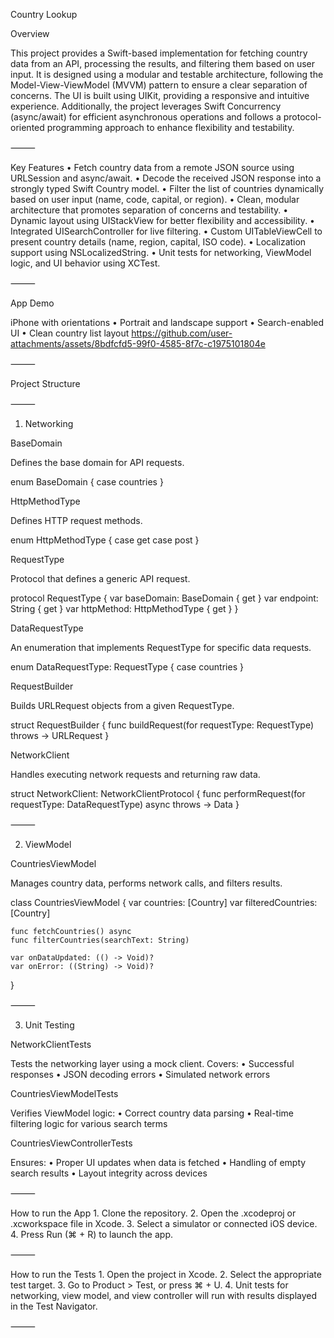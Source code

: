 




Country Lookup

Overview

This project provides a Swift-based implementation for fetching country data from an API, processing the results, and filtering them based on user input. It is designed using a modular and testable architecture, following the Model-View-ViewModel (MVVM) pattern to ensure a clear separation of concerns. The UI is built using UIKit, providing a responsive and intuitive experience. Additionally, the project leverages Swift Concurrency (async/await) for efficient asynchronous operations and follows a protocol-oriented programming approach to enhance flexibility and testability.

⸻

Key Features
	•	Fetch country data from a remote JSON source using URLSession and async/await.
	•	Decode the received JSON response into a strongly typed Swift Country model.
	•	Filter the list of countries dynamically based on user input (name, code, capital, or region).
	•	Clean, modular architecture that promotes separation of concerns and testability.
	•	Dynamic layout using UIStackView for better flexibility and accessibility.
	•	Integrated UISearchController for live filtering.
	•	Custom UITableViewCell to present country details (name, region, capital, ISO code).
	•	Localization support using NSLocalizedString.
	•	Unit tests for networking, ViewModel logic, and UI behavior using XCTest.

⸻

App Demo

iPhone with orientations
	•	Portrait and landscape support
	•	Search-enabled UI
	•	Clean country list layout
https://github.com/user-attachments/assets/8bdfcfd5-99f0-4585-8f7c-c1975101804e


⸻

Project Structure

⸻

1. Networking

BaseDomain

Defines the base domain for API requests.

enum BaseDomain {
    case countries
}

HttpMethodType

Defines HTTP request methods.

enum HttpMethodType {
    case get
    case post
}

RequestType

Protocol that defines a generic API request.

protocol RequestType {
    var baseDomain: BaseDomain { get }
    var endpoint: String { get }
    var httpMethod: HttpMethodType { get }
}

DataRequestType

An enumeration that implements RequestType for specific data requests.

enum DataRequestType: RequestType {
    case countries
}

RequestBuilder

Builds URLRequest objects from a given RequestType.

struct RequestBuilder {
    func buildRequest(for requestType: RequestType) throws -> URLRequest
}

NetworkClient

Handles executing network requests and returning raw data.

struct NetworkClient: NetworkClientProtocol {
    func performRequest(for requestType: DataRequestType) async throws -> Data
}


⸻

2. ViewModel

CountriesViewModel

Manages country data, performs network calls, and filters results.

class CountriesViewModel {
    var countries: [Country]
    var filteredCountries: [Country]
    
    func fetchCountries() async
    func filterCountries(searchText: String)
    
    var onDataUpdated: (() -> Void)?
    var onError: ((String) -> Void)?
}


⸻

3. Unit Testing

NetworkClientTests

Tests the networking layer using a mock client. Covers:
	•	Successful responses
	•	JSON decoding errors
	•	Simulated network errors

CountriesViewModelTests

Verifies ViewModel logic:
	•	Correct country data parsing
	•	Real-time filtering logic for various search terms

CountriesViewControllerTests

Ensures:
	•	Proper UI updates when data is fetched
	•	Handling of empty search results
	•	Layout integrity across devices

⸻

How to run the App
	1.	Clone the repository.
	2.	Open the .xcodeproj or .xcworkspace file in Xcode.
	3.	Select a simulator or connected iOS device.
	4.	Press Run (⌘ + R) to launch the app.

⸻

How to run the Tests
	1.	Open the project in Xcode.
	2.	Select the appropriate test target.
	3.	Go to Product > Test, or press ⌘ + U.
	4.	Unit tests for networking, view model, and view controller will run with results displayed in the Test Navigator.

⸻


